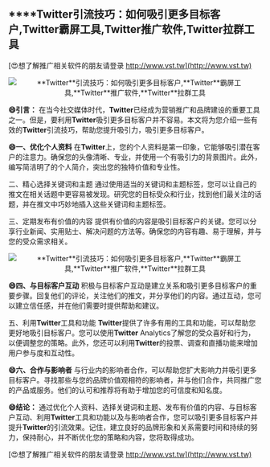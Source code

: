 ## ****Twitter**引流技巧：如何吸引更多目标客户,**Twitter**霸屏工具,**Twitter**推广软件,**Twitter**拉群工具**

[😍想了解推广相关软件的朋友请登录 http://www.vst.tw](http://www.vst.tw)

 <center><img src="https://vst.tw/MP4/tuiguang/png/8.png" alt="**Twitter**引流技巧：如何吸引更多目标客户,**Twitter**霸屏工具,**Twitter**推广软件,**Twitter**拉群工具"></center>

**😄引言：**
在当今社交媒体时代，**Twitter**已经成为营销推广和品牌建设的重要工具之一。但是，要利用**Twitter**吸引更多目标客户并不容易。本文将为您介绍一些有效的**Twitter**引流技巧，帮助您提升吸引力，吸引更多目标客户。

**😄一、优化个人资料**
在**Twitter**上，您的个人资料是第一印象，它能够吸引潜在客户的注意力。确保您的头像清晰、专业，并使用一个有吸引力的背景图片。此外，编写简洁明了的个人简介，突出您的独特价值和专业性。

二、精心选择关键词和主题
通过使用适当的关键词和主题标签，您可以让自己的推文在相关话题中更容易被发现。研究您的目标受众和行业，找到他们最关注的话题，并在推文中巧妙地插入这些关键词和主题标签。

三、定期发布有价值的内容
提供有价值的内容是吸引目标客户的关键。您可以分享行业新闻、实用贴士、解决问题的方法等。确保您的内容有趣、易于理解，并与您的受众需求相关。

 <center><img src="https://vst.tw/MP4/tuiguang/png/3.png" alt="**Twitter**引流技巧：如何吸引更多目标客户,**Twitter**霸屏工具,**Twitter**推广软件,**Twitter**拉群工具"></center>

**😄四、与目标客户互动**
积极与目标客户互动是建立关系和吸引更多目标客户的重要步骤。回复他们的评论，关注他们的推文，并分享他们的内容。通过互动，您可以建立信任感，并在他们需要时提供帮助和建议。

五、利用**Twitter**工具和功能
**Twitter**提供了许多有用的工具和功能，可以帮助您更好地吸引目标客户。您可以使用**Twitter** Analytics了解您的受众喜好和行为，以便调整您的策略。此外，您还可以利用**Twitter**的投票、调查和直播功能来增加用户参与度和互动性。

**😄六、合作与影响者**
与行业内的影响者合作，可以帮助您扩大影响力并吸引更多目标客户。寻找那些与您的品牌价值观相符的影响者，并与他们合作，共同推广您的产品或服务。他们的认可和推荐将有助于增加您的可信度和知名度。

**😄结论：**
通过优化个人资料、选择关键词和主题、发布有价值的内容、与目标客户互动、利用**Twitter**工具和功能以及与影响者合作，您可以吸引更多目标客户并提升**Twitter**的引流效果。记住，建立良好的品牌形象和关系需要时间和持续的努力，保持耐心，并不断优化您的策略和内容，您将取得成功。

[😍想了解推广相关软件的朋友请登录 http://www.vst.tw](http://www.vst.tw)



